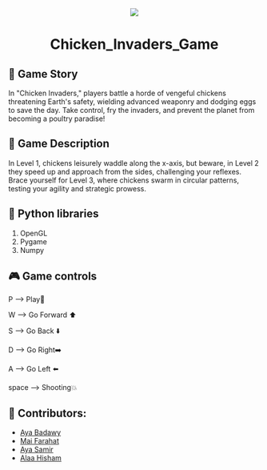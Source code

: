 <div align="center"> <img src="https://th.bing.com/th/id/R.21d2e6656979951d908ef96aeb632042?rik=G%2fOrtVi9XDVk3w&pid=ImgRaw&r=0"/>
 </div>
<div align="center">

# Chicken_Invaders_Game
 
 </div>


 
 
  ## 📌 Game Story
  
 In "Chicken Invaders," players battle a horde of vengeful chickens threatening Earth's safety, wielding advanced weaponry and dodging eggs to save the day. Take control, fry the invaders, and prevent the planet from becoming a poultry paradise!





## 🎠 Game Description
 
In Level 1, chickens leisurely waddle along the x-axis, but beware, in Level 2 they speed up and approach from the sides, challenging your reflexes. Brace yourself for Level 3, where chickens swarm in circular patterns, testing your agility and strategic prowess.



 

## 🎯 Python libraries
1) OpenGL
2) Pygame
3) Numpy

 

 
## 🎮 Game controls

P --> Play🚀

W --> Go Forward ⬆️ 

S --> Go Back ⬇️

D --> Go Right➡️

A --> Go Left ⬅️

space --> Shooting💥




## 🎪 Contributors:

- [Aya Badawy](https://github.com/Ayabadawy54)
- [Mai Farahat](https://github.com/Mai-farahat)
- [Aya Samir](https://github.com/aya30309)
- [Alaa Hisham](https://github.com/Alaa-Hisham1)
